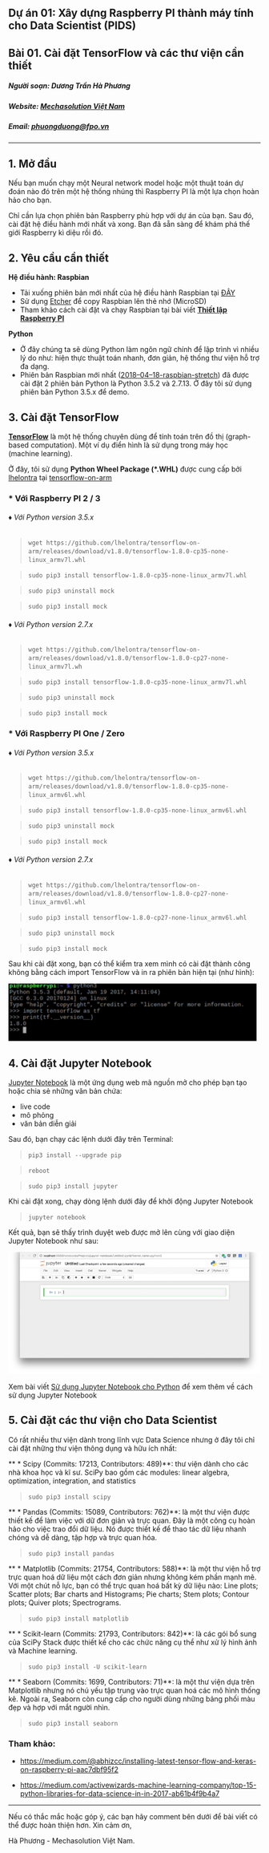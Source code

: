 
## Dự án 01: Xây dựng Raspberry PI thành máy tính cho Data Scientist (PIDS)
## Bài 01. Cài đặt TensorFlow và các thư viện cần thiết

##### Người soạn: Dương Trần Hà Phương
##### Website: [Mechasolution Việt Nam](https://mechasolution.vn)
##### Email: phuongduong@fpo.vn
---

## 1. Mở đầu
Nếu bạn muốn chạy một Neural network model hoặc một thuật toán dự đoán nào đó trên một hệ thống nhúng thì Raspberry PI là một lựa chọn hoàn hảo cho bạn.

Chỉ cần lựa chọn phiên bản Raspberry phù hợp với dự án của bạn. Sau đó, cài đặt hệ điều hành mới nhất và xong. Bạn đã sẵn sàng để khám phá thế giới Raspberry kì diệu rồi đó.

## 2. Yêu cầu cần thiết
**Hệ điều hành: Raspbian**
* Tải xuống phiên bản mới nhất của hệ điều hành Raspbian tại [ĐÂY](https://downloads.raspberrypi.org/raspbian_latest)
* Sử dụng [Etcher](https://etcher.io/) để copy Raspbian lên thẻ nhớ (MicroSD)
* Tham khảo cách cài đặt và chạy Raspbian tại bài viết [**Thiết lập Raspberry PI**](https://mechasolution.vn/Blog/bai-1-thiet-lap-raspberry-pi)

**Python**
* Ở đây chúng ta sẽ dùng Python làm ngôn ngữ chính để lập trình vì nhiều lý do như: hiện thực thuật toán nhanh, đơn giản, hệ thống thư viện hỗ trợ đa dạng.
* Phiên bản Raspbian mới nhất ([2018–04–18-raspbian-stretch](https://downloads.raspberrypi.org/raspbian_latest)) đã được cài đặt 2 phiên bản Python là Python 3.5.2 và 2.7.13. Ở đây tôi sử dụng phiên bản Python 3.5.x để demo.

## 3. Cài đặt TensorFlow
[**TensorFlow**](https://www.tensorflow.org/) là một hệ thống chuyên dùng để tính toán trên đồ thị (graph-based computation). Một ví dụ điển hình là sử dụng trong máy học (machine learning).

Ở đây, tôi sử dụng **Python Wheel Package (*.WHL)** được cung cấp bởi [lhelontra](https://github.com/lhelontra) tại [tensorflow-on-arm](https://github.com/lhelontra/tensorflow-on-arm)

### * Với Raspberry PI 2 / 3
###### ♦ Với Python version 3.5.x
> `wget https://github.com/lhelontra/tensorflow-on-arm/releases/download/v1.8.0/tensorflow-1.8.0-cp35-none-linux_armv7l.whl`

> `sudo pip3 install tensorflow-1.8.0-cp35-none-linux_armv7l.whl`

> `sudo pip3 uninstall mock`

> `sudo pip3 install mock`

###### ♦ Với Python version 2.7.x
> `wget https://github.com/lhelontra/tensorflow-on-arm/releases/download/v1.8.0/tensorflow-1.8.0-cp27-none-linux_armv7l.wh`

> `sudo pip3 install tensorflow-1.8.0-cp35-none-linux_armv7l.whl`

> `sudo pip3 uninstall mock`

> `sudo pip3 install mock`

### * Với Raspberry PI One / Zero
###### ♦ Với Python version 3.5.x
> `wget https://github.com/lhelontra/tensorflow-on-arm/releases/download/v1.8.0/tensorflow-1.8.0-cp35-none-linux_armv6l.whl`

> `sudo pip3 install tensorflow-1.8.0-cp35-none-linux_armv6l.whl`

> `sudo pip3 uninstall mock`

> `sudo pip3 install mock`

###### ♦ Với Python version 2.7.x
> `wget https://github.com/lhelontra/tensorflow-on-arm/releases/download/v1.8.0/tensorflow-1.8.0-cp27-none-linux_armv6l.whl`

> `sudo pip3 install tensorflow-1.8.0-cp27-none-linux_armv6l.whl`

> `sudo pip3 uninstall mock`

> `sudo pip3 install mock`

Sau khi cài đặt xong, bạn có thể kiểm tra xem mình có cài đặt thành công không bằng cách import TensorFlow và in ra phiên bản hiện tại (như hình):

![Kiểm tra phiên bản TensorFlow](./imgs/terminal.png)

## 4. Cài đặt Jupyter Notebook

[Jupyter Notebook](http://jupyter.org/) là một ứng dụng web mã nguồn mở cho phép bạn tạo hoặc chia sẻ những văn bản chứa:
* live code
* mô phỏng
* văn bản diễn giải

Sau đó, bạn chạy các lệnh dưới đây trên Terminal:

> `pip3 install --upgrade pip`

> `reboot`

> `sudo pip3 install jupyter`

Khi cài đặt xong, chạy dòng lệnh dưới đây để khởi động Jupyter Notebook
> `jupyter notebook`

Kết quả, bạn sẽ thấy trình duyệt web được mở lên cùng với giao diện Jupyter Notebook như sau:

![Giao diện của Jupyter notebook](./imgs/jupyter_notebook.png)

Xem bài viết [Sử dụng Jupyter Notebook cho Python](https://mechasolution.vn/Blog/bai-3-su-dung-jupyter-notebook-cho-python) để xem thêm về cách sử dụng Jupyter Notebook

## 5. Cài đặt các thư viện cho Data Scientist

Có rất nhiều thư viện dành trong lĩnh vực Data Science nhưng ở đây tôi chỉ cài đặt những thư viện thông dụng và hữu ích nhất:

** * Scipy (Commits: 17213, Contributors: 489)**: thư viện dành cho các nhà khoa học và kĩ sư. SciPy bao gồm các modules: linear algebra, optimization, integration, and statistics

> `sudo pip3 install scipy`

** * Pandas (Commits: 15089, Contributors: 762)**: là một thư viện được thiết kế để làm việc với dữ đơn giản và trực quan. Đây là một công cụ hoàn hảo cho việc trao đổi dữ liệu. Nó được thiết kế để thao tác dữ liệu nhanh chóng và dễ dàng, tập hợp và trực quan hóa.

> `sudo pip3 install pandas`

** * Matplotlib (Commits: 21754, Contributors: 588)**: là một thư viện hỗ trợ trực quan hoá dữ liệu một cách đơn giản nhưng không kém phần mạnh mẽ. Với một chút nỗ lực, bạn có thể trực quan hoá bất kỳ dữ liệu nào: Line plots; Scatter plots; Bar charts and Histograms; Pie charts; Stem plots; Contour plots; Quiver plots; Spectrograms.

> `sudo pip3 install matplotlib`

** * Scikit-learn (Commits: 21793, Contributors: 842)**: là các gói bổ sung của SciPy Stack được thiết kế cho các chức năng cụ thể như xử lý hình ảnh và Machine learning.

> `sudo pip3 install -U scikit-learn`

** * Seaborn (Commits: 1699, Contributors: 71)**: là một thư viện dựa trên Matplotlib nhưng nó chú yếu tập trung vào trực quan hoá các mô hình thống kê. Ngoài ra, Seaborn còn cung cấp cho người dùng những bảng phối màu đẹp và hợp với mắt người nhìn.

> `sudo pip3 install seaborn`

### Tham khảo:

* https://medium.com/@abhizcc/installing-latest-tensor-flow-and-keras-on-raspberry-pi-aac7dbf95f2

* https://medium.com/activewizards-machine-learning-company/top-15-python-libraries-for-data-science-in-in-2017-ab61b4f9b4a7

---
Nếu có thắc mắc hoặc góp ý, các bạn hãy comment bên dưới để bài viết có thể được hoàn thiện hơn. 
Xin cảm ơn,

Hà Phương - Mechasolution Việt Nam.
